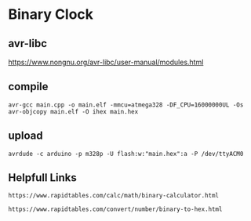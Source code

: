 # Binary Clock

## avr-libc

https://www.nongnu.org/avr-libc/user-manual/modules.html

## compile

    avr-gcc main.cpp -o main.elf -mmcu=atmega328 -DF_CPU=16000000UL -Os
    avr-objcopy main.elf -O ihex main.hex

## upload

    avrdude -c arduino -p m328p -U flash:w:"main.hex":a -P /dev/ttyACM0

## Helpfull Links

    https://www.rapidtables.com/calc/math/binary-calculator.html

    https://www.rapidtables.com/convert/number/binary-to-hex.html
    